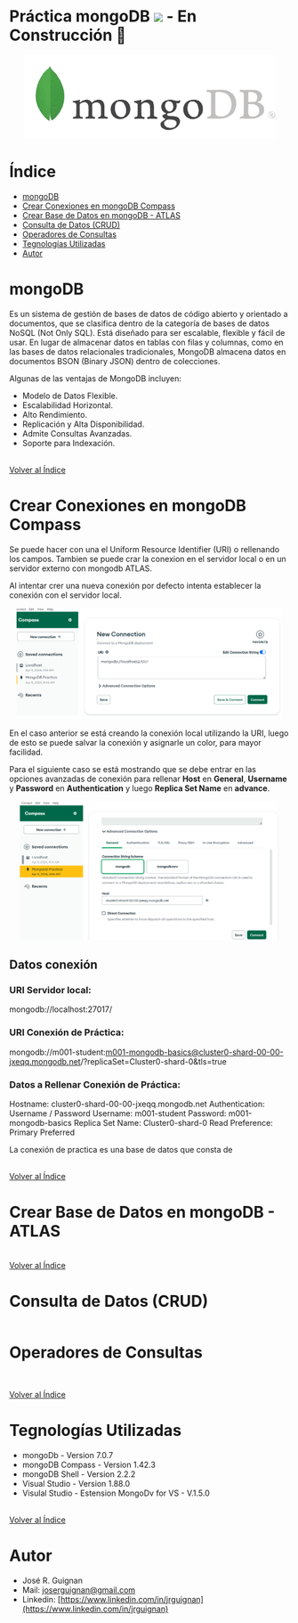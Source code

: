 # Práctica mongoDB <img src="https://github.com/Anmol-Baranwal/Cool-GIFs-For-GitHub/assets/74038190/398b19b1-9aae-4c1f-8bc0-d172a2c08d68" width="50"> - En Construcción 🚧

<p align="center">
<img src="images/mongodb.png"  height=150>
</p>

# Índice
* [mongoDB](#mongoDB)
* [Crear Conexiones en mongoDB Compass](#Crear-Conexiones-en-mongoDB-Compass)
* [Crear Base de Datos en mongoDB - ATLAS](#Crear-Base-de-Datos-en-mongoDB---ATLAS)
* [Consulta de Datos (CRUD)](#Consulta-de-Datos-(CRUD))
* [Operadores de Consultas](#Operadores-de-Consultas)
* [Tegnologías Utilizadas](#Tegnologías-Utilizadas)
* [Autor](#Autor)


# mongoDB

Es un sistema de gestión de bases de datos de código abierto y orientado a documentos, que se clasifica dentro de la categoría de bases de datos NoSQL (Not Only SQL). Está diseñado para ser escalable, flexible y fácil de usar. En lugar de almacenar datos en tablas con filas y columnas, como en las bases de datos relacionales tradicionales, MongoDB almacena datos en documentos BSON (Binary JSON) dentro de colecciones.<br>

Algunas de las ventajas de MongoDB incluyen:

- Modelo de Datos Flexible.
- Escalabilidad Horizontal.
- Alto Rendimiento.
- Replicación y Alta Disponibilidad.
- Admite Consultas Avanzadas. 
- Soporte para Indexación.

<br>[Volver al Índice](#Índice)

# Crear Conexiones en mongoDB Compass

Se puede hacer con una el Uniform Resource Identifier (URI) o rellenando los campos. Tambien se puede crar la conexion en el servidor local o en un servidor externo con mongodb ATLAS.

Al intentar crer una nueva conexión por defecto intenta establecer la conexión con el servidor local.

<p align="center">
<img src="images/local.png"  height=200>
</p>

En el caso anterior se está creando la conexión local utilizando la URI, luego de esto se puede salvar la conexión y asignarle un color, para mayor facilidad.

Para el siguiente caso se está mostrando que se debe entrar en las opciones avanzadas de conexión para rellenar **Host** en **General**, **Username** y **Password** en **Authentication** y luego **Replica Set Name** en **advance**.

<p align="center">
<img src="images/atlas.png"  height=250>
</p>


## Datos conexión

### URI Servidor local: 
mongodb://localhost:27017/
<br>

### URI Conexión de Práctica: 
mongodb://m001-student:m001-mongodb-basics@cluster0-shard-00-00-jxeqq.mongodb.net/?replicaSet=Cluster0-shard-0&tls=true
<br>

### Datos a Rellenar Conexión de Práctica:
Hostname: cluster0-shard-00-00-jxeqq.mongodb.net
Authentication: Username / Password
Username: m001-student
Password: m001-mongodb-basics
Replica Set Name: Cluster0-shard-0
Read Preference: Primary Preferred
<br>

La conexión de practica es una base de datos que consta de 

<br>[Volver al Índice](#Índice)

# Crear Base de Datos en mongoDB - ATLAS



<br>[Volver al Índice](#Índice)

# Consulta de Datos (CRUD)

```mongoDB

```

# Operadores de Consultas

```mongoDB

```


<br>[Volver al Índice](#Índice)

# Tegnologías Utilizadas
- mongoDb - Version 7.0.7
- mongoDB Compass - Version 1.42.3
- mongoDB Shell - Version 2.2.2
- Visual Studio - Version 1.88.0
- Visulal Studio - Estension MongoDv for VS - V.1.5.0


<br>[Volver al Índice](#Índice)

# Autor
- José R. Guignan
- Mail: joserguignan@gmail.com
- Linkedin: [https://www.linkedin.com/in/jrguignan](https://www.linkedin.com/in/jrguignan)
